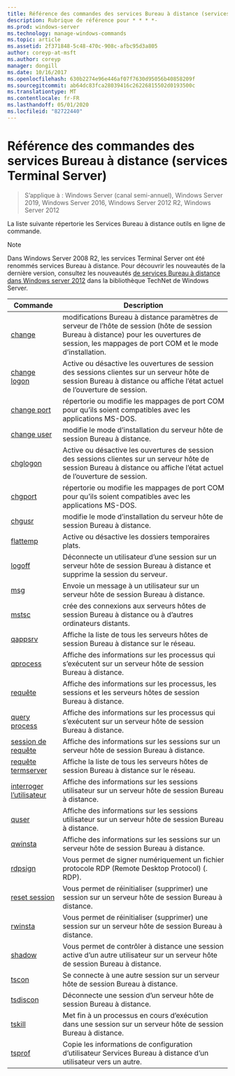 ```yaml
---
title: Référence des commandes des services Bureau à distance (services Terminal Server)
description: Rubrique de référence pour * * * *-
ms.prod: windows-server
ms.technology: manage-windows-commands
ms.topic: article
ms.assetid: 2f371848-5c48-470c-908c-afbc95d3a805
author: coreyp-at-msft
ms.author: coreyp
manager: dongill
ms.date: 10/16/2017
ms.openlocfilehash: 630b2274e96e446af07f7630d95056b40858209f
ms.sourcegitcommit: ab64dc83fca28039416c26226815502d0193500c
ms.translationtype: MT
ms.contentlocale: fr-FR
ms.lasthandoff: 05/01/2020
ms.locfileid: "82722440"
---
```

# <a name="remote-desktop-services-terminal-services-command-reference"></a>Référence des commandes des services Bureau à distance (services Terminal Server)

> S’applique à : Windows Server (canal semi-annuel), Windows Server 2019, Windows Server 2016, Windows Server 2012 R2, Windows Server 2012

La liste suivante répertorie les Services Bureau à distance outils en ligne de commande.
> [!NOTE]
> Dans Windows Server 2008 R2, les services Terminal Server ont été renommés services Bureau à distance. Pour découvrir les nouveautés de la dernière version, consultez les nouveautés [de services Bureau à distance dans Windows server 2012](https://technet.microsoft.com/library/hh831527) dans la bibliothèque TechNet de Windows Server.
> 
> |                 Commande                 |                                                      Description                                                       |
> |-----------------------------------------|------------------------------------------------------------------------------------------------------------------------|
> |           [change](change.md)           | modifications Bureau à distance paramètres de serveur de l’hôte de session (hôte de session Bureau à distance) pour les ouvertures de session, les mappages de port COM et le mode d’installation. |
> |     [change logon](change-logon.md)     |    Active ou désactive les ouvertures de session des sessions clientes sur un serveur hôte de session Bureau à distance ou affiche l’état actuel de l’ouverture de session.     |
> |      [change port](change-port.md)      |                   répertorie ou modifie les mappages de port COM pour qu’ils soient compatibles avec les applications MS-DOS.                    |
> |      [change user](change-user.md)      |                                modifie le mode d’installation du serveur hôte de session Bureau à distance.                                |
> |         [chglogon](chglogon.md)         |    Active ou désactive les ouvertures de session des sessions clientes sur un serveur hôte de session Bureau à distance ou affiche l’état actuel de l’ouverture de session.     |
> |          [chgport](chgport.md)          |                   répertorie ou modifie les mappages de port COM pour qu’ils soient compatibles avec les applications MS-DOS.                    |
> |           [chgusr](chgusr.md)           |                                modifie le mode d’installation du serveur hôte de session Bureau à distance.                                |
> |         [flattemp](flattemp.md)         |                                      Active ou désactive les dossiers temporaires plats.                                       |
> |           [logoff](logoff.md)           |          Déconnecte un utilisateur d’une session sur un serveur hôte de session Bureau à distance et supprime la session du serveur.          |
> |              [msg](msg.md)              |                                Envoie un message à un utilisateur sur un serveur hôte de session Bureau à distance.                                 |
> |            [mstsc](mstsc.md)            |                       crée des connexions aux serveurs hôtes de session Bureau à distance ou à d’autres ordinateurs distants.                        |
> |          [qappsrv](qappsrv.md)          |                             Affiche la liste de tous les serveurs hôtes de session Bureau à distance sur le réseau.                             |
> |         [qprocess](qprocess.md)         |                  Affiche des informations sur les processus qui s’exécutent sur un serveur hôte de session Bureau à distance.                   |
> |            [requête](query.md)            |                      Affiche des informations sur les processus, les sessions et les serveurs hôtes de session Bureau à distance.                      |
> |    [query process](query-process.md)    |                  Affiche des informations sur les processus qui s’exécutent sur un serveur hôte de session Bureau à distance.                   |
> |    [session de requête](query-session.md)    |                           Affiche des informations sur les sessions sur un serveur hôte de session Bureau à distance.                            |
> | [requête termserver](query-termserver.md) |                             Affiche la liste de tous les serveurs hôtes de session Bureau à distance sur le réseau.                             |
> |       [interroger l’utilisateur](query-user.md)       |                         Affiche des informations sur les sessions utilisateur sur un serveur hôte de session Bureau à distance.                         |
> |            [quser](quser.md)            |                         Affiche des informations sur les sessions utilisateur sur un serveur hôte de session Bureau à distance.                         |
> |          [qwinsta](qwinsta.md)          |                           Affiche des informations sur les sessions sur un serveur hôte de session Bureau à distance.                            |
> |          [rdpsign](rdpsign.md)          |                          Vous permet de signer numériquement un fichier protocole RDP (Remote Desktop Protocol) (. RDP).                          |
> |    [reset session](reset-session.md)    |                         Vous permet de réinitialiser (supprimer) une session sur un serveur hôte de session Bureau à distance.                          |
> |          [rwinsta](rwinsta.md)          |                         Vous permet de réinitialiser (supprimer) une session sur un serveur hôte de session Bureau à distance.                          |
> |           [shadow](shadow.md)           |            Vous permet de contrôler à distance une session active d’un autre utilisateur sur un serveur hôte de session Bureau à distance.             |
> |            [tscon](tscon.md)            |                               Se connecte à une autre session sur un serveur hôte de session Bureau à distance.                                |
> |         [tsdiscon](tsdiscon.md)         |                                 Déconnecte une session d’un serveur hôte de session Bureau à distance.                                  |
> |           [tskill](tskill.md)           |                           Met fin à un processus en cours d’exécution dans une session sur un serveur hôte de session Bureau à distance.                            |
> |           [tsprof](tsprof.md)           |              Copie les informations de configuration d’utilisateur Services Bureau à distance d’un utilisateur vers un autre.               |
